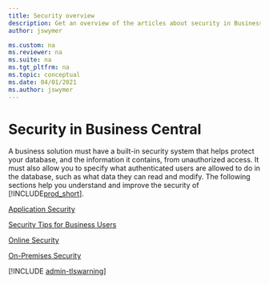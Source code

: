 ```yaml
---
title: Security overview
description: Get an overview of the articles about security in Business Central, so that you can configure your solution.
author: jswymer

ms.custom: na
ms.reviewer: na
ms.suite: na
ms.tgt_pltfrm: na
ms.topic: conceptual
ms.date: 04/01/2021
ms.author: jswymer
---
```

# Security in Business Central

A business solution must have a built-in security system that helps protect your database, and the information <!--note from editor: This edit assumes that your stylesheet does end up saying that we can remove extra "that"s (even though Microsoft Writing Style Guide always wants them there, but their guideline certainly does make for ponderous reading!).-->it contains, from unauthorized access. It must also allow you to specify what authenticated users are allowed to do in the database, such as what data they can read and modify. The following sections help you understand and improve the security of [!INCLUDE[prod_short](../developer/includes/prod_short.md)].
<!--note from editor: Is there a reason not to follow Microsoft style and use sentence case for titles? I haven't seen title case used for many years.-->
[Application Security](security-application.md)  

[Security Tips for Business Users](security-users.md)  

[Online Security](security-online.md)  

[On-Premises Security](security-onpremises.md)  

[!INCLUDE [admin-tlswarning](../developer/includes/admin-tlswarning.md)]
